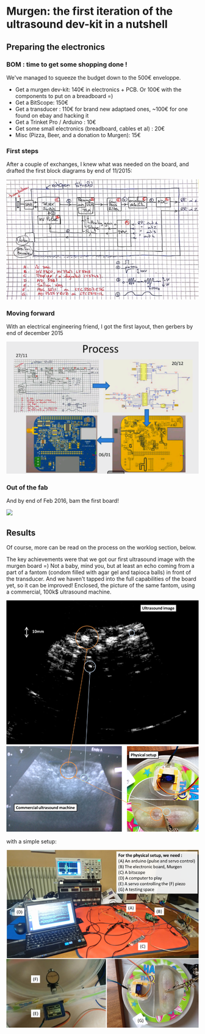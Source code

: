# Murgen: the first iteration of the ultrasound dev-kit in a nutshell


## Preparing the electronics

### BOM : time to get some shopping done !

We've managed to squeeze the budget down to the 500€ enveloppe.

* Get a murgen dev-kit: 140€ in electronics + PCB. Or 100€ with the components to put on a breadboard =)
* Get a BitScope: 150€
* Get a transducer : 110€ for brand new adaptaed ones, ~100€ for one found on ebay and hacking it
* Get a Trinket Pro / Arduino : 10€
* Get some small electronics (breadboard, cables et al) : 20€
* Misc (Pizza, Beer, and a donation to Murgen): 15€



### First steps

After a couple of exchanges, I knew what was needed on the board, and drafted the first block diagrams by end of 11/2015:

![](/include/20161016/1600px-shield_v2.jpg)

### Moving forward

With an electrical engineering friend, I got the first layout, then gerbers by end of december 2015

![](/include/20161016/process.png)

### Out of the fab

And by end of Feb 2016, bam the first board!

![](https://raw.githubusercontent.com/kelu124/murgen-dev-kit/master/worklog/Images/Session_1/DSC_0154.JPG)

## Results

Of course, more can be read on the process on the worklog section, below.

The key achievements were that we got our first ultrasound image with the murgen board =) Not a baby, mind you, but at least an echo coming from a part of a fantom (condom filled with agar gel and tapioca balls) in front of the transducer. And we haven't tapped into the full capabilities of the board yet, so it can be improved! Enclosed, the picture of the same fantom, using a commercial, 100k$ ultrasound machine.

![](/include/20161016/2619341460036774092.png)

with a simple setup:

![](/include/20161016/PhysicalSpace.png)




